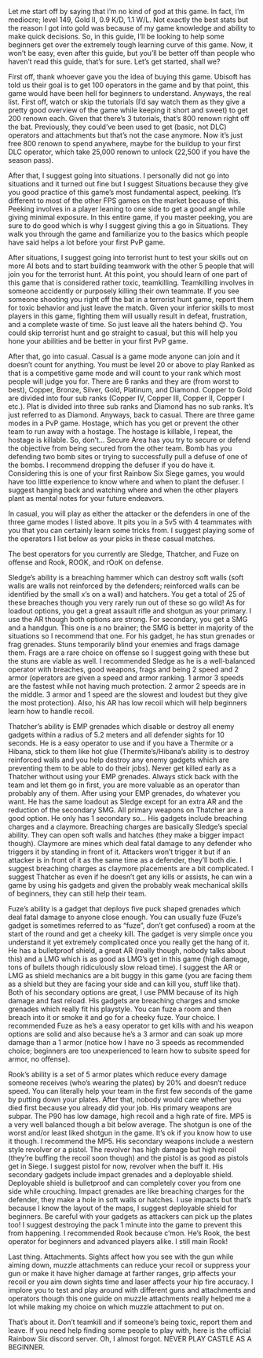 Let me start off by saying that I’m no kind of god at this game. In fact, I’m mediocre; level 149, Gold II, 0.9 K/D, 1.1 W/L. Not exactly the best stats but the reason I got into gold was because of my game knowledge and ability to make quick decisions. So, in this guide, I’ll be looking to help some beginners get over the extremely tough learning curve of this game. Now, it won’t be easy, even after this guide, but you’ll be better off than people who haven’t read this guide, that’s for sure. Let’s get started, shall we?

First off, thank whoever gave you the idea of buying this game. Ubisoft has told us their goal is to get 100 operators in the game and by that point, this game would have been hell for beginners to understand. Anyways, the real list. First off, watch or skip the tutorials (I’d say watch them as they give a pretty good overview of the game while keeping it short and sweet) to get 200 renown each. Given that there’s 3 tutorials, that’s 800 renown right off the bat. Previously, they could’ve been used to get (basic, not DLC) operators and attachments but that’s not the case anymore. Now it’s just free 800 renown to spend anywhere, maybe for the buildup to your first DLC operator, which take 25,000 renown to unlock (22,500 if you have the season pass).

After that, I suggest going into situations. I personally did not go into situations and it turned out fine but I suggest Situations because they give you good practice of this game’s most fundamental aspect, peeking. It’s different to most of the other FPS games on the market because of this. Peeking involves in a player leaning to one side to get a good angle while giving minimal exposure. In this entire game, if you master peeking, you are sure to do good which is why I suggest giving this a go in Situations. They walk you through the game and familiarize you to the basics which people have said helps a lot before your first PvP game.

After situations, I suggest going into terrorist hunt to test your skills out on more AI bots and to start building teamwork with the other 5 people that will join you for the terrorist hunt. At this point, you should learn of one part of this game that is considered rather toxic, teamkilling. Teamkilling involves in someone accidently or purposely killing their own teammate. If you see someone shooting you right off the bat in a terrorist hunt game, report them for toxic behavior and just leave the match. Given your inferior skills to most players in this game, fighting them will usually result in defeat, frustration, and a complete waste of time. So just leave all the haters behind 😊. You could skip terrorist hunt and go straight to casual, but this will help you hone your abilities and be better in your first PvP game.

After that, go into casual. Casual is a game mode anyone can join and it doesn’t count for anything. You must be level 20 or above to play Ranked as that is a competitive game mode and will count to your rank which most people will judge you for. There are 6 ranks and they are (from worst to best), Copper, Bronze, Silver, Gold, Platinum, and Diamond. Copper to Gold are divided into four sub ranks (Copper IV, Copper III, Copper II, Copper I etc.). Plat is divided into three sub ranks and Diamond has no sub ranks. It’s just referred to as Diamond. Anyways, back to casual. There are three game modes in a PvP game. Hostage, which has you get or prevent the other team to run away with a hostage. The hostage is killable, I repeat, the hostage is killable. So, don’t… Secure Area has you try to secure or defend the objective from being secured from the other team. Bomb has you defending two bomb sites or trying to successfully pull a defuse of one of the bombs. I recommend dropping the defuser if you do have it. Considering this is one of your first Rainbow Six Siege games, you would have too little experience to know where and when to plant the defuser. I suggest hanging back and watching where and when the other players plant as mental notes for your future endeavors.

In casual, you will play as either the attacker or the defenders in one of the three game modes I listed above. It pits you in a 5v5 with 4 teammates with you that you can certainly learn some tricks from. I suggest playing some of the operators I list below as your picks in these casual matches.

The best operators for you currently are Sledge, Thatcher, and Fuze on offense and Rook, ROOK, and rOoK on defense.

Sledge’s ability is a breaching hammer which can destroy soft walls (soft walls are walls not reinforced by the defenders; reinforced walls can be identified by the small x’s on a wall) and hatchers. You get a total of 25 of these breaches though you very rarely run out of these so go wild! As for loadout options, you get a great assault rifle and shotgun as your primary. I use the AR though both options are strong. For secondary, you get a SMG and a handgun. This one is a no brainer; the SMG is better in majority of the situations so I recommend that one. For his gadget, he has stun grenades or frag grenades. Stuns temporarily blind your enemies and frags damage them. Frags are a rare choice on offense so I suggest going with these but the stuns are viable as well. I recommended Sledge as he is a well-balanced operator with breaches, good weapons, frags and being 2 speed and 2 armor (operators are given a speed and armor ranking. 1 armor 3 speeds are the fastest while not having much protection. 2 armor 2 speeds are in the middle. 3 armor and 1 speed are the slowest and loudest but they give the most protection). Also, his AR has low recoil which will help beginners learn how to handle recoil.

Thatcher’s ability is EMP grenades which disable or destroy all enemy gadgets within a radius of 5.2 meters and all defender sights for 10 seconds. He is a easy operator to use and if you have a Thermite or a Hibana, stick to them like hot glue (Thermite’s/Hibana’s ability is to destroy reinforced walls and you help destroy any enemy gadgets which are preventing them to be able to do their jobs). Never get killed early as a Thatcher without using your EMP grenades. Always stick back with the team and let them go in first, you are more valuable as an operator than probably any of them. After using your EMP grenades, do whatever you want. He has the same loadout as Sledge except for an extra AR and the reduction of the secondary SMG. All primary weapons on Thatcher are a good option. He only has 1 secondary so… His gadgets include breaching charges and a claymore. Breaching charges are basically Sledge’s special ability. They can open soft walls and hatches (they make a bigger impact though). Claymore are mines which deal fatal damage to any defender who triggers it by standing in front of it. Attackers won’t trigger it but if an attacker is in front of it as the same time as a defender, they’ll both die. I suggest breaching charges as claymore placements are a bit complicated. I suggest Thatcher as even if he doesn’t get any kills or assists, he can win a game by using his gadgets and given the probably weak mechanical skills of beginners, they can still help their team.

Fuze’s ability is a gadget that deploys five puck shaped grenades which deal fatal damage to anyone close enough. You can usually fuze (Fuze’s gadget is sometimes referred to as “fuze”, don’t get confused) a room at the start of the round and get a cheeky kill. The gadget is very simple once you understand it yet extremely complicated once you really get the hang of it. He has a bulletproof shield, a great AR (really though, nobody talks about this) and a LMG which is as good as LMG’s get in this game (high damage, tons of bullets though ridiculously slow reload time). I suggest the AR or LMG as shield mechanics are a bit buggy in this game (you are facing them as a shield but they are facing your side and can kill you, stuff like that). Both of his secondary options are great, I use PMM because of its high damage and fast reload. His gadgets are breaching charges and smoke grenades which really fit his playstyle. You can fuze a room and then breach into it or smoke it and go for a cheeky fuze. Your choice. I recommended Fuze as he’s a easy operator to get kills with and his weapon options are solid and also because he’s a 3 armor and can soak up more damage than a 1 armor (notice how I have no 3 speeds as recommended choice; beginners are too unexperienced to learn how to subsite speed for armor, no offense).

Rook’s ability is a set of 5 armor plates which reduce every damage someone receives (who’s wearing the plates) by 20% and doesn’t reduce speed. You can literally help your team in the first few seconds of the game by putting down your plates. After that, nobody would care whether you died first because you already did your job. His primary weapons are subpar. The P90 has low damage, high recoil and a high rate of fire. MP5 is a very well balanced though a bit below average. The shotgun is one of the worst and/or least liked shotgun in the game. It’s ok if you know how to use it though. I recommend the MP5. His secondary weapons include a western style revolver or a pistol. The revolver has high damage but high recoil (they’re buffing the recoil soon though) and the pistol is as good as pistols get in Siege. I suggest pistol for now, revolver when the buff it. His secondary gadgets include impact grenades and a deployable shield. Deployable shield is bulletproof and can completely cover you from one side while crouching. Impact grenades are like breaching charges for the defender, they make a hole in soft walls or hatches. I use impacts but that’s because I know the layout of the maps, I suggest deployable shield for beginners. Be careful with your gadgets as attackers can pick up the plates too! I suggest destroying the pack 1 minute into the game to prevent this from happening. I recommended Rook because c’mon. He’s Rook, the best operator for beginners and advanced players alike. I still main Rook!

Last thing. Attachments. Sights affect how you see with the gun while aiming down, muzzle attachments can reduce your recoil or suppress your gun or make it have higher damage at farther ranges, grip affects your recoil or you aim down sights time and laser affects your hip fire accuracy. I implore you to test and play around with different guns and attachments and operators though this one guide on muzzle attachments really helped me a lot while making my choice on which muzzle attachment to put on.

That’s about it. Don’t teamkill and if someone’s being toxic, report them and leave. If you need help finding some people to play with, here is the official Rainbow Six discord server. Oh, I almost forgot. NEVER PLAY CASTLE AS A BEGINNER.
